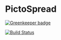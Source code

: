 # PictoSpread

[![Greenkeeper badge](https://badges.greenkeeper.io/jupl/picto-spread.svg)](https://greenkeeper.io/)

[![Build Status](https://travis-ci.org/jupl/picto-spread.png?branch=master)](https://travis-ci.org/jupl/picto-spread)